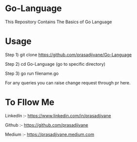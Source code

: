 # Go-Language
This Repository Contains The Basics of Go Language

# Usage
Step 1) git clone https://github.com/prasadjivane/Go-Language

Step 2) cd Go-Language (go to specific directory)

Step 3) go run filename.go

For any queries you can raise change request through pr here.

# To Fllow Me
LinkedIn :- https://www.linkedin.com/in/prasadjivane

Github :- https://github.com/prasadjivane

Medium :- https://prasadjivane.medium.com
